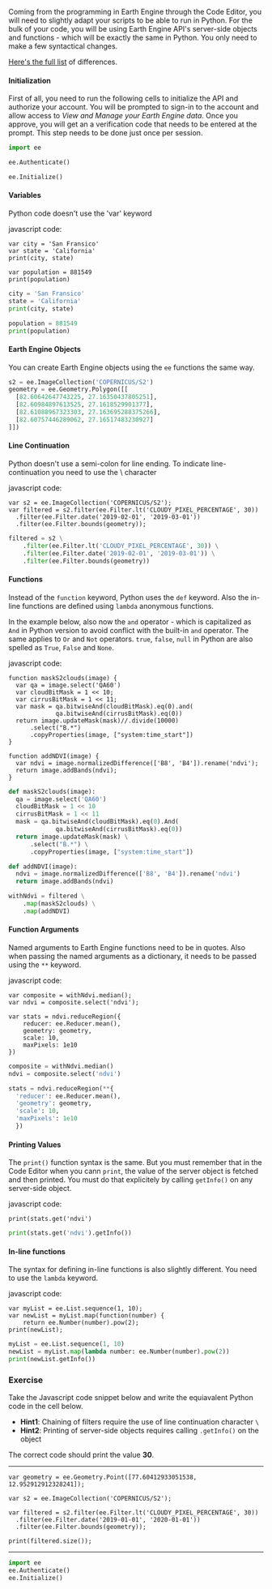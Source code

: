 Coming from the programming in Earth Engine through the Code Editor, you will need to slightly adapt your scripts to be able to run in Python. For the bulk of your code, you will be using Earth Engine API's server-side objects and functions - which will be exactly the same in Python. You only need to make a few syntactical changes.

[Here's the full list](https://developers.google.com/earth-engine/python_install#syntax) of differences.

#### Initialization

First of all, you need to run the following cells to initialize the API and authorize your account. You will be prompted to sign-in to the account and allow access to *View and Manage your Earth Engine data*. Once you approve, you will get an a verification code that needs to be entered at the prompt. This step needs to be done just once per session.


```python
import ee
```


```python
ee.Authenticate()
```


```python
ee.Initialize()
```

#### Variables

Python code doesn't use the 'var' keyword

javascript code:
```
var city = 'San Fransico'
var state = 'California'
print(city, state)

var population = 881549
print(population)
```


```python
city = 'San Fransico'
state = 'California'
print(city, state)

population = 881549
print(population)
```

#### Earth Engine Objects

You can create Earth Engine objects using the ``ee`` functions the same way.


```python
s2 = ee.ImageCollection('COPERNICUS/S2')
geometry = ee.Geometry.Polygon([[
  [82.60642647743225, 27.16350437805251],
  [82.60984897613525, 27.1618529901377],
  [82.61088967323303, 27.163695288375266],
  [82.60757446289062, 27.16517483230927]
]])
```

#### Line Continuation

Python doesn't use a semi-colon for line ending. To indicate line-continuation you need to use the \\ character

javascript code:
```
var s2 = ee.ImageCollection('COPERNICUS/S2');
var filtered = s2.filter(ee.Filter.lt('CLOUDY_PIXEL_PERCENTAGE', 30))
  .filter(ee.Filter.date('2019-02-01', '2019-03-01'))
  .filter(ee.Filter.bounds(geometry));
```


```python
filtered = s2 \
    .filter(ee.Filter.lt('CLOUDY_PIXEL_PERCENTAGE', 30)) \
    .filter(ee.Filter.date('2019-02-01', '2019-03-01')) \
    .filter(ee.Filter.bounds(geometry))
```

#### Functions

Instead of the `function` keyword, Python uses the `def` keyword. Also the in-line functions are defined using `lambda` anonymous functions.

In the example below, also now the `and` operator - which is capitalized as `And` in Python version to avoid conflict with the built-in `and` operator. The same applies to `Or` and `Not` operators. `true`, `false`, `null` in Python are also spelled as `True`, `False` and `None`.

javascript code:
```
function maskS2clouds(image) {
  var qa = image.select('QA60')
  var cloudBitMask = 1 << 10;
  var cirrusBitMask = 1 << 11;
  var mask = qa.bitwiseAnd(cloudBitMask).eq(0).and(
             qa.bitwiseAnd(cirrusBitMask).eq(0))
  return image.updateMask(mask)//.divide(10000)
      .select("B.*")
      .copyProperties(image, ["system:time_start"])
}

function addNDVI(image) {
  var ndvi = image.normalizedDifference(['B8', 'B4']).rename('ndvi');
  return image.addBands(ndvi);
}
```


```python
def maskS2clouds(image):
  qa = image.select('QA60')
  cloudBitMask = 1 << 10
  cirrusBitMask = 1 << 11
  mask = qa.bitwiseAnd(cloudBitMask).eq(0).And(
             qa.bitwiseAnd(cirrusBitMask).eq(0))
  return image.updateMask(mask) \
      .select("B.*") \
      .copyProperties(image, ["system:time_start"])

def addNDVI(image):
  ndvi = image.normalizedDifference(['B8', 'B4']).rename('ndvi')
  return image.addBands(ndvi)

withNdvi = filtered \
    .map(maskS2clouds) \
    .map(addNDVI)
```

#### Function Arguments

Named arguments to Earth Engine functions need to be in quotes. Also when passing the named arguments as a dictionary, it needs to be passed using the `**` keyword.

javascript code:
```
var composite = withNdvi.median();
var ndvi = composite.select('ndvi');

var stats = ndvi.reduceRegion({
    reducer: ee.Reducer.mean(),
    geometry: geometry,
    scale: 10,
    maxPixels: 1e10
})    
```


```python
composite = withNdvi.median()
ndvi = composite.select('ndvi')

stats = ndvi.reduceRegion(**{
  'reducer': ee.Reducer.mean(),
  'geometry': geometry,
  'scale': 10,
  'maxPixels': 1e10
  })
```

#### Printing Values

The `print()` function syntax is the same. But you must remember that in the Code Editor when you cann `print`, the value of the server object is fetched and then printed. You must do that explicitely by calling `getInfo()` on any server-side object.

javascript code:
```
print(stats.get('ndvi')
```


```python
print(stats.get('ndvi').getInfo())
```

#### In-line functions

The syntax for defining in-line functions is also slightly different. You need to use the `lambda` keyword.

javascript code:
```
var myList = ee.List.sequence(1, 10);
var newList = myList.map(function(number) {
    return ee.Number(number).pow(2);
print(newList);
```


```python
myList = ee.List.sequence(1, 10)
newList = myList.map(lambda number: ee.Number(number).pow(2))
print(newList.getInfo())
```

### Exercise

Take the Javascript code snippet below and write the equiavalent Python code in the cell below.

- **Hint1**: Chaining of filters require the use of line continuation character `\`
- **Hint2**: Printing of server-side objects requires calling `.getInfo()` on the object

The correct code should print the value **30**.

---

```
var geometry = ee.Geometry.Point([77.60412933051538, 12.952912912328241]);

var s2 = ee.ImageCollection('COPERNICUS/S2');

var filtered = s2.filter(ee.Filter.lt('CLOUDY_PIXEL_PERCENTAGE', 30))
  .filter(ee.Filter.date('2019-01-01', '2020-01-01'))
  .filter(ee.Filter.bounds(geometry));
  
print(filtered.size());
```
---


```python
import ee
ee.Authenticate()
ee.Initialize()
```
